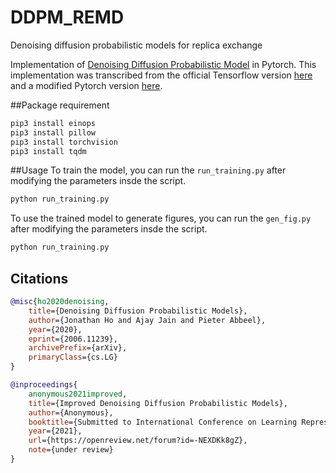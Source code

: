 # DDPM_REMD
Denoising diffusion probabilistic models for replica exchange


Implementation of <a href="https://arxiv.org/abs/2006.11239">Denoising Diffusion Probabilistic Model</a> in Pytorch.  This implementation was transcribed from the official Tensorflow version <a href="https://github.com/hojonathanho/diffusion">here</a> and a modified Pytorch version <a href="https://github.com/lucidrains/denoising-diffusion-pytorch">here</a>. 


##Package requirement
```bash
pip3 install einops
pip3 install pillow
pip3 install torchvision
pip3 install tqdm
```

##Usage
To train the model, you can run the `run_training.py` after modifying the parameters insde the script.
```bash
python run_training.py
```
To use the trained model to generate figures, you can run the `gen_fig.py` after modifying the parameters insde the script.
```bash
python run_training.py
```

## Citations

```bibtex
@misc{ho2020denoising,
    title={Denoising Diffusion Probabilistic Models},
    author={Jonathan Ho and Ajay Jain and Pieter Abbeel},
    year={2020},
    eprint={2006.11239},
    archivePrefix={arXiv},
    primaryClass={cs.LG}
}
```

```bibtex
@inproceedings{
    anonymous2021improved,
    title={Improved Denoising Diffusion Probabilistic Models},
    author={Anonymous},
    booktitle={Submitted to International Conference on Learning Representations},
    year={2021},
    url={https://openreview.net/forum?id=-NEXDKk8gZ},
    note={under review}
}
```
